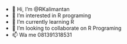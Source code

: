 - 👋 Hi, I’m @RKalimantan
- 👀 I’m interested in R programing
- 🌱 I’m currently learning R
- 💞️ I’m looking to collaborate on R Programing
- 📫 Wa me 081391318531

<!---
RKalimantan/RKalimantan is a ✨ special ✨ repository because its `README.md` (this file) appears on your GitHub profile.
You can click the Preview link to take a look at your changes.
--->
